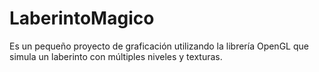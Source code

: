 # LaberintoMagico
Es un pequeño proyecto de graficación utilizando la librería OpenGL que simula un laberinto con múltiples niveles y texturas.
